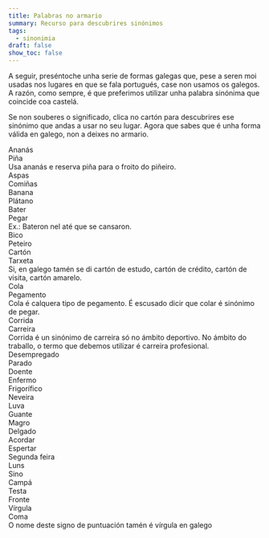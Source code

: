 ```yaml
---
title: Palabras no armario
summary: Recurso para descubrires sinónimos
tags:
  - sinonimia
draft: false
show_toc: false
---
```

A seguir, preséntoche unha serie de formas galegas que, pese a seren moi usadas nos lugares en que se fala portugués, case non usamos os galegos. A razón, como sempre, é que preferimos utilizar unha palabra sinónima que coincide coa castelá.

Se non souberes o significado, clica no cartón para descubrires ese sinónimo que andas a usar no seu lugar. Agora que sabes que é unha forma válida en galego, non a deixes no armario.

<e-card color="1">
  <div>Ananás</div>
  <div> Piña <br>Usa ananás e reserva piña para o froito do piñeiro.</div>
</e-card>

<e-card color="2">
  <div>Aspas</div>
  <div>Comiñas </div>
</e-card>

<e-card color="3">
  <div>Banana</div>
  <div>Plátano</div>
</e-card>

<e-card color="4">
  <div>Bater</div>
  <div>Pegar <br>Ex.: Bateron nel até que se cansaron.</div>
</e-card>

<e-card color="5">
  <div>Bico</div>
  <div>Peteiro</div>
</e-card>

<e-card color="6">
  <div>Cartón</div>
  <div>Tarxeta <br>Si, en galego tamén se di cartón de estudo, cartón de crédito, cartón de visita, cartón amarelo.</div>
</e-card>

<e-card color="7">
  <div>Cola</div>
  <div>Pegamento <br>Cola é calquera tipo de pegamento. É escusado dicir que colar é  sinónimo de pegar.</div>
</e-card>

<e-card color="8">
  <div>Corrida</div>
  <div>Carreira <br>Corrida é un sinónimo de carreira só no ámbito deportivo. No ámbito do traballo, o termo que debemos utilizar é carreira profesional.</div>
</e-card>

<e-card color="9">
  <div>Desempregado</div>
  <div>Parado</div>
</e-card>

<e-card color="10">
  <div>Doente</div>
  <div>Enfermo</div>
</e-card>

<e-card color="1">
  <div>Frigorífico</div>
  <div>Neveira</div>
</e-card>

<e-card color="2">
  <div>Luva</div>
  <div>Guante</div>
</e-card>

<e-card color="3">
  <div>Magro</div>
  <div>Delgado</div>
</e-card>

<e-card color="4">
  <div>Acordar</div>
  <div>Espertar</div>
</e-card>

<e-card color="5">
  <div>Segunda feira</div>
  <div>Luns</div>
</e-card>

<e-card color="6">
  <div>Sino</div>
  <div>Campá</div>
</e-card>

<e-card color="7">
  <div>Testa</div>
  <div>Fronte</div>
</e-card>

<e-card color="8">
  <div>Vírgula</div>
  <div>Coma <br>O nome deste signo de puntuación tamén é vírgula en galego</div>
</e-card>